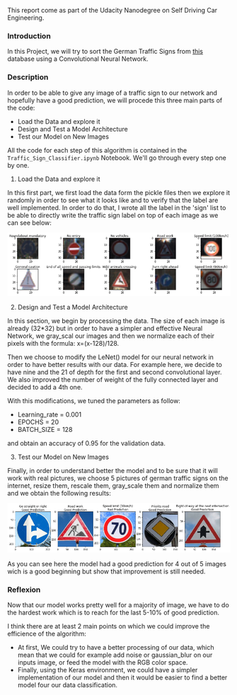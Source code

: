 [image1]: example.png "Trained Agent"
[image2]: data_exploration.png "data_exploration"
This report come as part of the Udacity Nanodegree on Self Driving Car Engineering.

### Introduction
In this Project, we will try to sort the German Traffic Signs from [this](https://s3-us-west-1.amazonaws.com/udacity-selfdrivingcar/traffic-signs-data.zip) database using a Convolutional Neural Network.



### Description

In order to be able to give any image of a traffic sign to our network and hopefully have a good prediction, we will procede this three main parts of the code:

* Load the Data and explore it
* Design and Test a Model Architecture
* Test our Model on New Images

All the code for each step of this algorithm is contained in the `Traffic_Sign_Classifier.ipynb` Notebook. We'll go through every step one by one.

1. Load the Data and explore it

In this first part, we first load the data form the pickle files then we explore it randomly in order to see what it looks like and to verify that the label are well implemented. In order to do that, I wrote all the label in the 'sign' list to be able to directly write the traffic sign label on top of each image as we can see below:

![data_exploration][image2] 

2. Design and Test a Model Architecture

In this section, we begin by processing the data. The size of each image is already (32*32) but in order to have a simpler and effective Neural Network, we gray_scal our images and then we normalize each of their pixels with the formula: x=(x-128)/128.

Then we choose to modify the LeNet() model for our neural network in order to have better results with our data. For example here, we decide to have nine and the 21 of depth for the first and second convolutional layer. We also improved the number of weight of the fully connected layer and decided to add a 4th one.

With this modifications, we tuned the parameters as follow:

* Learning_rate = 0.001
* EPOCHS = 20
* BATCH_SIZE = 128

and obtain an accuracy of 0.95 for the validation data.

3. Test our Model on New Images

Finally, in order to understand better the model and to be sure that it will work with real pictures, we choose 5 pictures of german traffic signs on the internet, resize them, rescale them, gray_scale them and normalize them and we obtain the following results:

![Traffic Sign Example][image1] 

As you can see here the model had a good prediction for 4 out of 5 images wich is a good beginning but show that improvement is still needed.

### Reflexion

Now that our model works pretty well for a majority of image, we have to do the hardest work which is to reach for the last 5-10% of good prediction. 

I think there are at least 2 main points on which we could improve the efficience of the algorithm:

- At first, We could try to have a better processing of our data, which mean that we could for example add noise or gaussian_blur on our inputs image, or feed the model with the RGB color space.
- Finally, using the Keras environment, we could have a simpler implementation of our model and then it would be easier to find a better model four our data classification.







